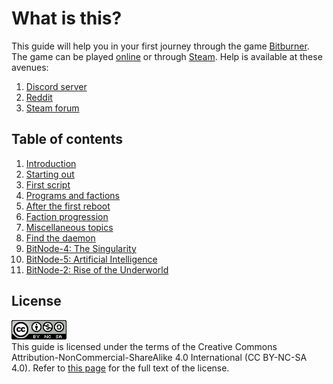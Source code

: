 # What is this?

This guide will help you in your first journey through the game
[Bitburner](https://github.com/bitburner-official/bitburner-src). The game can
be played [online](https://danielyxie.github.io/bitburner/) or through
[Steam](https://store.steampowered.com/app/1812820/Bitburner/). Help is
available at these avenues:

1. [Discord server](https://discord.com/invite/TFc3hKD)
1. [Reddit](https://www.reddit.com/r/Bitburner/)
1. [Steam forum](https://steamcommunity.com/app/1812820/discussions/)

## Table of contents

1. [Introduction](intro.md)
1. [Starting out](start.md)
1. [First script](script.md)
1. [Programs and factions](program.md)
1. [After the first reboot](reboot.md)
1. [Faction progression](faction.md)
1. [Miscellaneous topics](misc.md)
1. [Find the daemon](daemon.md)
1. [BitNode-4: The Singularity](singularity.md)
1. [BitNode-5: Artificial Intelligence](intelligence.md)
1. [BitNode-2: Rise of the Underworld](gang.md)

## License

![CC BY-NC-SA 4.0](image/cc.png "CC BY-NC-SA 4.0") \
This guide is licensed under the terms of the Creative Commons Attribution-NonCommercial-ShareAlike
4.0 International (CC BY-NC-SA 4.0). Refer to [this page](https://creativecommons.org/licenses/by-nc-sa/4.0/legalcode)
for the full text of the license.
